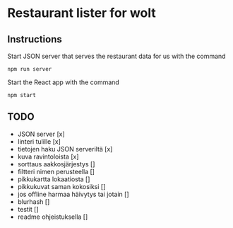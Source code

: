 # Restaurant lister for wolt

## Instructions

Start JSON server that serves the restaurant data for us with the command
```
npm run server
```

Start the React app with the command
```
npm start
```

## TODO

* JSON server [x]
* linteri tulille [x]
* tietojen haku JSON serveriltä [x]
* kuva ravintoloista [x]
* sorttaus aakkosjärjestys []
* filtteri nimen perusteella []
* pikkukartta lokaatiosta []
* pikkukuvat saman kokosiksi []
* jos offline harmaa häivytys tai jotain []
* blurhash []
* testit []
* readme ohjeistuksella []

